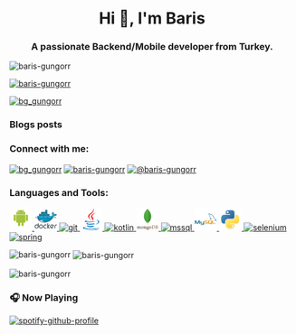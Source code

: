 <h1 align="center">Hi 👋, I'm Baris</h1>
<h3 align="center">A passionate Backend/Mobile developer from Turkey.</h3>

<p align="left"> <img src="https://komarev.com/ghpvc/?username=baris-gungorr&label=Profile%20views&color=ed0202&style=flat" alt="baris-gungorr" /> </p>

<p align="left"> <a href="https://github.com/ryo-ma/github-profile-trophy"><img src="https://github-profile-trophy.vercel.app/?username=baris-gungorr" alt="baris-gungorr" /></a> </p>

<p align="left"> <a href="https://twitter.com/bg_gungorr" target="blank"><img src="https://img.shields.io/twitter/follow/bg_gungorr?logo=twitter&style=for-the-badge" alt="bg_gungorr" /></a> </p>

### Blogs posts
<!-- BLOG-POST-LIST:START -->
<!-- BLOG-POST-LIST:END -->

<h3 align="left">Connect with me:</h3>
<p align="left">
<a href="https://twitter.com/bg_gungorr" target="blank"><img align="center" src="https://raw.githubusercontent.com/rahuldkjain/github-profile-readme-generator/master/src/images/icons/Social/twitter.svg" alt="bg_gungorr" height="30" width="40" /></a>
<a href="https://linkedin.com/in/baris-gungorr" target="blank"><img align="center" src="https://raw.githubusercontent.com/rahuldkjain/github-profile-readme-generator/master/src/images/icons/Social/linked-in-alt.svg" alt="baris-gungorr" height="30" width="40" /></a>
<a href="https://medium.com/@baris-gungorr" target="blank"><img align="center" src="https://raw.githubusercontent.com/rahuldkjain/github-profile-readme-generator/master/src/images/icons/Social/medium.svg" alt="@baris-gungorr" height="30" width="40" /></a>
</p>

<h3 align="left">Languages and Tools:</h3>
<p align="left"> <a href="https://developer.android.com" target="_blank" rel="noreferrer"> <img src="https://raw.githubusercontent.com/devicons/devicon/master/icons/android/android-original-wordmark.svg" alt="android" width="40" height="40"/> </a> <a href="https://www.docker.com/" target="_blank" rel="noreferrer"> <img src="https://raw.githubusercontent.com/devicons/devicon/master/icons/docker/docker-original-wordmark.svg" alt="docker" width="40" height="40"/> </a> <a href="https://git-scm.com/" target="_blank" rel="noreferrer"> <img src="https://www.vectorlogo.zone/logos/git-scm/git-scm-icon.svg" alt="git" width="40" height="40"/> </a> <a href="https://www.java.com" target="_blank" rel="noreferrer"> <img src="https://raw.githubusercontent.com/devicons/devicon/master/icons/java/java-original.svg" alt="java" width="40" height="40"/> </a> <a href="https://kotlinlang.org" target="_blank" rel="noreferrer"> <img src="https://www.vectorlogo.zone/logos/kotlinlang/kotlinlang-icon.svg" alt="kotlin" width="40" height="40"/> </a> <a href="https://www.mongodb.com/" target="_blank" rel="noreferrer"> <img src="https://raw.githubusercontent.com/devicons/devicon/master/icons/mongodb/mongodb-original-wordmark.svg" alt="mongodb" width="40" height="40"/> </a> <a href="https://www.microsoft.com/en-us/sql-server" target="_blank" rel="noreferrer"> <img src="https://www.svgrepo.com/show/303229/microsoft-sql-server-logo.svg" alt="mssql" width="40" height="40"/> </a> <a href="https://www.mysql.com/" target="_blank" rel="noreferrer"> <img src="https://raw.githubusercontent.com/devicons/devicon/master/icons/mysql/mysql-original-wordmark.svg" alt="mysql" width="40" height="40"/> </a> <a href="https://www.python.org" target="_blank" rel="noreferrer"> <img src="https://raw.githubusercontent.com/devicons/devicon/master/icons/python/python-original.svg" alt="python" width="40" height="40"/> </a> <a href="https://www.selenium.dev" target="_blank" rel="noreferrer"> <img src="https://raw.githubusercontent.com/detain/svg-logos/780f25886640cef088af994181646db2f6b1a3f8/svg/selenium-logo.svg" alt="selenium" width="40" height="40"/> </a> <a href="https://spring.io/" target="_blank" rel="noreferrer"> <img src="https://www.vectorlogo.zone/logos/springio/springio-icon.svg" alt="spring" width="40" height="40"/> </a> </p>

<p><img align="left" src="https://github-readme-stats.vercel.app/api/top-langs?username=baris-gungorr&show_icons=true&text_color=ff0a0a&locale=en&layout=compact" alt="baris-gungorr" /></p>

<p>&nbsp;<img align="center" src="https://github-readme-stats.vercel.app/api?username=baris-gungorr&show_icons=true&theme=dark&title_color=f10909&text_color=f40101&locale=en" alt="baris-gungorr" /></p>

<p><img align="center" src="https://github-readme-streak-stats.herokuapp.com/?user=baris-gungorr&theme=dark" alt="baris-gungorr" /></p>

### 🎧 Now Playing

[![spotify-github-profile](https://spotify-github-profile.vercel.app/api/view?uid=gungorbaris41&cover_image=true&theme=default&show_offline=false&background_color=121212&interchange=false)](https://github.com/kittinan/spotify-github-profile)
